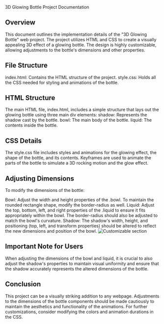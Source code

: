 3D Glowing Bottle Project Documentation

## Overview

This document outlines the implementation details of the "3D Glowing Bottle" web project. The project utilizes HTML and CSS to create a visually appealing 3D effect of a glowing bottle. The design is highly customizable, allowing adjustments to the bottle's dimensions and other properties.

## File Structure
index.html: Contains the HTML structure of the project.
style.css: Holds all the CSS needed for styling and animations of the bottle.
## HTML Structure
The main HTML file, index.html, includes a simple structure that lays out the glowing bottle using three main div elements:
shadow: Represents the shadow cast by the bottle.
bowl: The main body of the bottle.
liquid: The contents inside the bottle.

## CSS Details
The style.css file includes styles and animations for the glowing effect, the shape of the bottle, and its contents. Keyframes are used to animate the parts of the bottle to simulate a 3D rocking motion and the glow effect.

## Adjusting Dimensions
To modify the dimensions of the bottle:

Bowl: Adjust the width and height properties of the .bowl. To maintain the rounded rectangle shape, modify the border-radius as well.
Liquid: Adjust the top, bottom, left, and right properties of the .liquid to ensure it fits appropriately within the bowl. The border-radius should also be adjusted to match the bowl's curvature.
Shadow: The shadow's width, height, and positioning (top, left, and transform properties) should be altered to reflect the new dimensions and position of the bowl.
![Customizable section](image.png)

## Important Note for Users
When adjusting the dimensions of the bowl and liquid, it is crucial to also adjust the shadow's properties to maintain visual uniformity and ensure that the shadow accurately represents the altered dimensions of the bottle.

## Conclusion
This project can be a visually striking addition to any webpage. Adjustments to the dimensions of the bottle components should be made cautiously to maintain the aesthetics and functionality of the animations. For further customizations, consider modifying the colors and animation durations in the CSS.